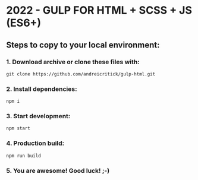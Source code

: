 # 2022 - GULP FOR HTML + SCSS + JS (ES6+)

## Steps to copy to your local environment:

### 1. Download archive or clone these files with:
`git clone https://github.com/andreicritick/gulp-html.git`

### 2. Install dependencies:
`npm i`

### 3. Start development:
`npm start`

### 4. Production build:
`npm run build`

### 5. You are awesome! Good luck! ;-)
